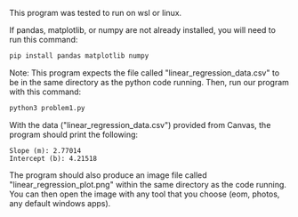 This program was tested to run on wsl or linux.

If pandas, matplotlib, or numpy are not already installed, you will need to run this command:
```bash
pip install pandas matplotlib numpy
```
Note: This program expects the file called "linear_regression_data.csv" to be in the same directory as the python code running.
Then, run our program with this command:
```bash
python3 problem1.py
```
With the data ("linear_regression_data.csv") provided from Canvas, the program should print the following:
```
Slope (m): 2.77014
Intercept (b): 4.21518
```
The program should also produce an image file called "linear_regression_plot.png" within the same directory as the code running. You can then open the image with any tool that you choose (eom, photos, any default windows apps).
